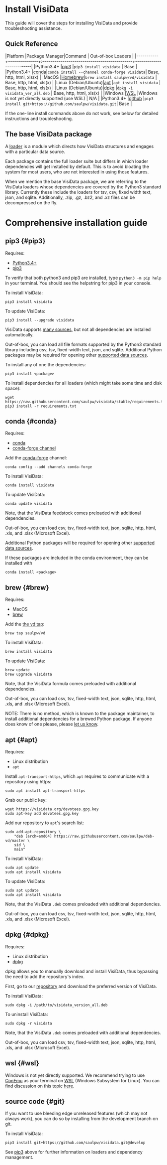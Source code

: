 # Install VisiData

This guide will cover the steps for installing VisiData and provide troubleshooting assistance.


## Quick Reference

|Platform   |Package Manager|Command                                       | Out-of-box Loaders       |
|-----------+---------------+:---------------------------------------------+--------------------------|
|Python3.4+ |[pip3](#pip3)   |`pip3 install visidata`                       | Base                     |
|Python3.4+ |[conda](#conda)|`conda install --channel conda-forge visidata`| Base, http, html, xls(x) |
|MacOS      |[Homebrew](#brew)|`brew install saulpw/vd/visidata`           | Base, http, html, xls(x)  |
|Linux (Debian/Ubuntu)|[apt](#apt)      |`apt install visidata`            | Base, http, html, xls(x)  |
|Linux (Debian/Ubuntu)|[dpkg](#dpkg)      |`dpkg -i visidata_ver_all.deb` | Base, http, html, xls(x)   |
|Windows    |[WSL](#wsl)    |Windows is not yet directly supported (use WSL)   | N/A |
|Python3.4+ |[github](#git) |`pip3 install git+https://github.com/saulpw/visidata.git`| Base |

If the one-line install commands above do not work, see below for detailed instructions and troubleshooting.

## The base VisiData package

A [loader](/docs/loaders/) is a module which directs how VisiData structures and engages with a particular data source. 

Each package contains the full loader suite but differs in which loader dependencies will get installed by default. This is to avoid bloating the system for most users, who are not interested in using those features.

When we mention the base VisiData package, we are referring to the VisiData loaders whose dependencies are covered by the Python3 standard library. Currently these include the loaders for tsv, csv, fixed width text, json, and sqlite. Additionally, .zip, .gz, .bz2, and .xz files can be decompressed on the fly.

# Comprehensive installation guide

## pip3 {#pip3}

Requires:

* [Python3.4+](https://www.python.org/downloads/)
* [pip3](https://stackoverflow.com/questions/6587507/how-to-install-pip-with-python-3)

To verify that both python3 and pip3 are installed, type `python3 -m pip help` in your terminal. You should see the helpstring for pip3 in your console.

To install VisiData:

~~~
pip3 install visidata
~~~

To update VisiData:

~~~
pip3 install --upgrade visidata
~~~

VisiData supports [many sources](http://visidata.org/man/#loaders), but not all dependencies are installed automatically.

Out-of-box, you can load all file formats supported by the Python3 standard library including csv, tsv, fixed-width text, json, and sqlite. Additional Python packages may be required for opening other [supported data sources](https://visidata.org/man/#loaders).

To install any of one the dependencies:

~~~
pip3 install <package>
~~~

To install dependencies for all loaders (which might take some time and disk space): 

~~~
wget https://raw.githubusercontent.com/saulpw/visidata/stable/requirements.txt
pip3 install -r requirements.txt
~~~

## conda {#conda}

Requires:

* [conda](https://conda.io/docs/user-guide/install/index.html)
* [conda-forge channel](https://conda-forge.org/)

Add the [conda-forge](https://conda-forge.org/) channel:

~~~
conda config --add channels conda-forge
~~~

To install VisiData:

~~~
conda install visidata
~~~

To update VisiData:

~~~
conda update visidata
~~~

Note, that the VisiData feedstock comes preloaded with additional dependencies.

Out-of-box, you can load csv, tsv, fixed-width text, json, sqlite, http, html, .xls, and .xlsx (Microsoft Excel).

Additional Python packages will be required for opening other [supported data sources](https://visidata.org/man/#loaders). 

If these packages are included in the conda environment, they can be installed with

~~~
conda install <package>
~~~

## brew {#brew}

Requires:

* MacOS
* [brew](https://brew.sh/)

Add the [the vd tap](https://github.com/saulpw/homebrew-vd):

~~~
brew tap saulpw/vd
~~~

To install VisiData:

~~~
brew install visidata
~~~

To update VisiData:

~~~
brew update
brew upgrade visidata
~~~

Note, that the VisiData formula comes preloaded with additional dependencies.

Out-of-box, you can load csv, tsv, fixed-width text, json, sqlite, http, html, .xls, and .xlsx (Microsoft Excel).

NOTE: There is no method, which is known to the package maintainer, to install additional dependencies for a brewed Python package. If anyone does know of one please, please [let us know](https://github.com/saulpw/homebrew-vd/issues/new).

## apt {#apt}

Requires:

* Linux distribution
* `apt`

Install `apt-transport-https`, which `apt` requires to communicate with a repository using https:

~~~
sudo apt install apt-transport-https
~~~

Grab our public key:

~~~
wget https://visidata.org/devotees.gpg.key
sudo apt-key add devotees.gpg.key
~~~

Add our repository to `apt`'s search list:

~~~
sudo add-apt-repository \
    "deb [arch=amd64] https://raw.githubusercontent.com/saulpw/deb-vd/master \
    sid \
    main"
~~~

To install VisiData:

~~~
sudo apt update
sudo apt install visidata
~~~

To update VisiData:

~~~
sudo apt update
sudo apt install visidata
~~~

Note, that the VisiData `.deb` comes preloaded with additional dependencies.

Out-of-box, you can load csv, tsv, fixed-width text, json, sqlite, http, html, .xls, and .xlsx (Microsoft Excel).

## dpkg {#dpkg}

Requires:

* Linux distribution
* [dpkg](https://help.ubuntu.com/lts/serverguide/dpkg.html.en)

dpkg allows you to manually download and install VisiData, thus bypassing the need to add the repository's index.

First, go to our [repository](https://github.com/saulpw/deb-vd/tree/master/pool/main/v/visidata) and download the preferred version of VisiData.

To install VisiData:

~~~
sudo dpkg -i /path/to/visidata_version_all.deb
~~~

To uninstall VisiData:

~~~
sudo dpkg -r visidata
~~~

Note, that the VisiData `.deb` comes preloaded with additional dependencies.

Out-of-box, you can load csv, tsv, fixed-width text, json, sqlite, http, html, .xls, and .xlsx (Microsoft Excel).

## wsl {#wsl}

Windows is not yet directly supported. We recommend trying to use [ConEmu](https://conemu.github.io/) as your terminal on [WSL](https://docs.microsoft.com/en-us/windows/wsl/install-win10) (Windows Subsystem for Linux).
You can find discussion on this topic [here](https://github.com/saulpw/visidata/issues/117).

## source code {#git}

If you want to use bleeding edge unreleased features (which may not always work), you can do so by installing from the development branch on git.

To install VisiData:

~~~
pip3 install git+https://github.com/saulpw/visidata.git@develop
~~~

See [pip3](#pip3) above for further information on loaders and dependency management.
